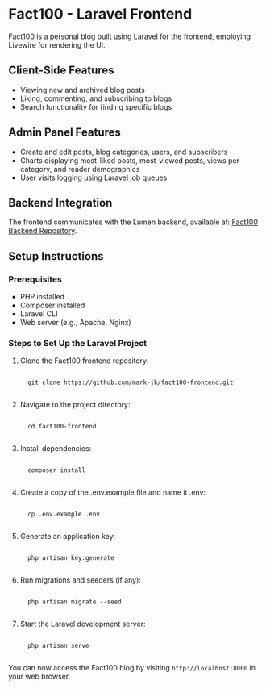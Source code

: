 <!DOCTYPE html>
<html>

<body>

<h1>Fact100 - Laravel Frontend</h1>

<p>Fact100 is a personal blog built using Laravel for the frontend, employing Livewire for rendering the UI.</p>

<h2>Client-Side Features</h2>
<ul>
  <li>Viewing new and archived blog posts</li>
  <li>Liking, commenting, and subscribing to blogs</li>
  <li>Search functionality for finding specific blogs</li>
</ul>

<h2>Admin Panel Features</h2>
<ul>
  <li>Create and edit posts, blog categories, users, and subscribers</li>
  <li>Charts displaying most-liked posts, most-viewed posts, views per category, and reader demographics</li>
  <li>User visits logging using Laravel job queues</li>
</ul>

<h2>Backend Integration</h2>
<p>The frontend communicates with the Lumen backend, available at: <a href="https://github.com/mark-judah/fact100-backend" target="_blank">Fact100 Backend Repository</a>.</p>

<h2>Setup Instructions</h2>
<h3>Prerequisites</h3>
<ul>
  <li>PHP installed</li>
  <li>Composer installed</li>
  <li>Laravel CLI</li>
  <li>Web server (e.g., Apache, Nginx)</li>
</ul>

<h3>Steps to Set Up the Laravel Project</h3>
<ol>
  <li>Clone the Fact100 frontend repository:</li>
  <pre><code>
  git clone https://github.com/mark-jk/fact100-frontend.git
  </code></pre>

  <li>Navigate to the project directory:</li>
  <pre><code>
  cd fact100-frontend
  </code></pre>

  <li>Install dependencies:</li>
  <pre><code>
  composer install
  </code></pre>

  <li>Create a copy of the .env.example file and name it .env:</li>
  <pre><code>
  cp .env.example .env
  </code></pre>

  <li>Generate an application key:</li>
  <pre><code>
  php artisan key:generate
  </code></pre>

  <li>Run migrations and seeders (if any):</li>
  <pre><code>
  php artisan migrate --seed
  </code></pre>

  <li>Start the Laravel development server:</li>
  <pre><code>
  php artisan serve
  </code></pre>
</ol>

<p>You can now access the Fact100 blog by visiting <code>http://localhost:8000</code> in your web browser.</p>



</body>
</html>
